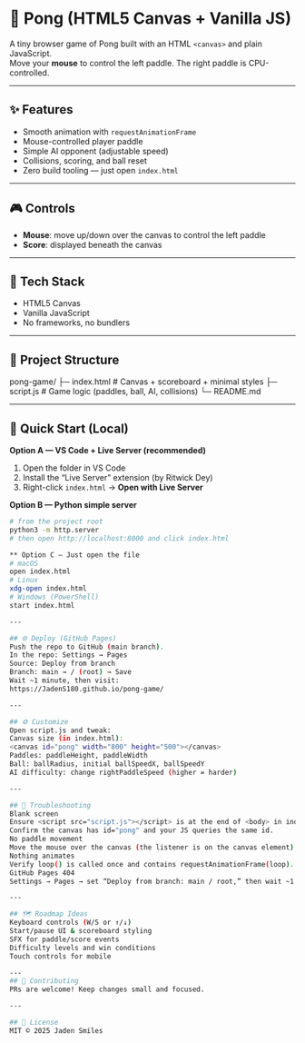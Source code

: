 # 🏓 Pong (HTML5 Canvas + Vanilla JS)

A tiny browser game of Pong built with an HTML `<canvas>` and plain JavaScript.  
Move your **mouse** to control the left paddle. The right paddle is CPU-controlled.

---

## ✨ Features
- Smooth animation with `requestAnimationFrame`
- Mouse-controlled player paddle
- Simple AI opponent (adjustable speed)
- Collisions, scoring, and ball reset
- Zero build tooling — just open `index.html`

---

## 🎮 Controls
- **Mouse**: move up/down over the canvas to control the left paddle
- **Score**: displayed beneath the canvas

---

## 🧱 Tech Stack
- HTML5 Canvas
- Vanilla JavaScript
- No frameworks, no bundlers

---

## 📁 Project Structure
pong-game/
├─ index.html # Canvas + scoreboard + minimal styles
├─ script.js # Game logic (paddles, ball, AI, collisions)
└─ README.md

---

## 🚀 Quick Start (Local)

**Option A — VS Code + Live Server (recommended)**
1. Open the folder in VS Code
2. Install the “Live Server” extension (by Ritwick Dey)
3. Right-click `index.html` → **Open with Live Server**

**Option B — Python simple server**
```bash
# from the project root
python3 -m http.server
# then open http://localhost:8000 and click index.html

** Option C — Just open the file
# macOS
open index.html
# Linux
xdg-open index.html
# Windows (PowerShell)
start index.html

---

## 🌐 Deploy (GitHub Pages)
Push the repo to GitHub (main branch).
In the repo: Settings → Pages
Source: Deploy from branch
Branch: main → / (root) → Save
Wait ~1 minute, then visit:
https://JadenS180.github.io/pong-game/

---

## ⚙️ Customize
Open script.js and tweak:
Canvas size (in index.html):
<canvas id="pong" width="800" height="500"></canvas>
Paddles: paddleHeight, paddleWidth
Ball: ballRadius, initial ballSpeedX, ballSpeedY
AI difficulty: change rightPaddleSpeed (higher = harder)

---

## 🧪 Troubleshooting
Blank screen
Ensure <script src="script.js"></script> is at the end of <body> in index.html.
Confirm the canvas has id="pong" and your JS queries the same id.
No paddle movement
Move the mouse over the canvas (the listener is on the canvas element).
Nothing animates
Verify loop() is called once and contains requestAnimationFrame(loop).
GitHub Pages 404
Settings → Pages → set “Deploy from branch: main / root,” then wait ~1 minute.

---

## 🗺️ Roadmap Ideas
Keyboard controls (W/S or ↑/↓)
Start/pause UI & scoreboard styling
SFX for paddle/score events
Difficulty levels and win conditions
Touch controls for mobile

---
## 🤝 Contributing
PRs are welcome! Keep changes small and focused.

---

## 📄 License
MIT © 2025 Jaden Smiles

